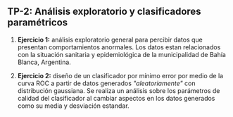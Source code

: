 ## TP-2: Análisis exploratorio y clasificadores paramétricos

1. **Ejercicio 1:** análisis exploratorio general para percibir datos que presentan comportamientos anormales. Los datos estan relacionados con la situación sanitaria y epidemiológica de la municipalidad de Bahía Blanca, Argentina.

2. **Ejercicio 2:** diseño de un clasificador por mínimo error por medio de la curva ROC a partir de datos generados *"aleatoriamente"* con distribución gaussiana. Se realiza un análisis sobre los parámetros de calidad del clasificador al cambiar aspectos en los datos generados como su media y desviación estandar.
